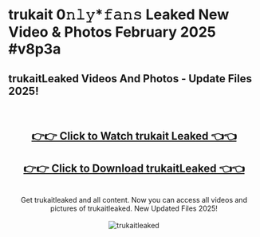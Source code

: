 # trukait 0𝚗𝚕𝚢*𝚏𝚊𝚗𝚜 Leaked New Video & Photos February 2025 #v8p3a

<h2>trukaitLeaked Videos And Photos - Update Files 2025!</h2>
<br>
<div align="center">
<h2><a href="https://mediaupload.pro?title=trukait&ref=11F" rel="nofollow">👉👉 Click to Watch trukait Leaked 👈👈</a></h2>
<h2><a href="https://mediaupload.pro?title=trukait&ref=11F" rel="nofollow">👉👉 Click to Download trukaitLeaked 👈👈</a></h2>
<br>
Get trukaitleaked and all content. Now you can access all videos and pictures of trukaitleaked. New Updated Files 2025!
<br>
<br>
<a href="https://mediaupload.pro?title=trukait&ref=11F" rel="nofollow" data-target="animated-image.originalLink"><img src="https://i.ibb.co/Gkj2r4b/banner.png" alt="trukaitleaked" style="max-width: 100%; display: inline-block;" data-target="animated-image.originalImage"></a>
</div>
<br>

